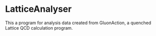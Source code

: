 # LatticeAnalyser

This a program for analysis data created from GluonAction, a quenched Lattice QCD calculation program.
